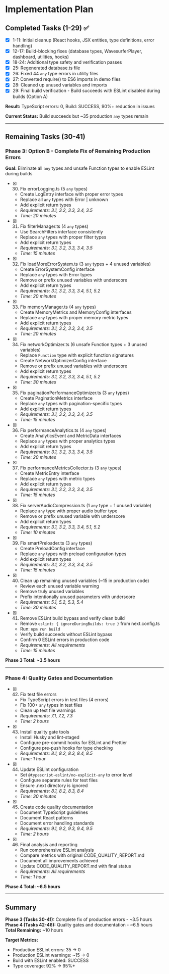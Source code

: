 ﻿# Implementation Plan

## Completed Tasks (1-29) ✅

- [x] 1-11: Initial cleanup (React hooks, JSX entities, type definitions, error handling)
- [x] 12-17: Build-blocking fixes (database types, WavesurferPlayer, dashboard, utilities, hooks)
- [x] 18-24: Additional type safety and verification passes
- [x] 25: Regenerated database.ts file
- [x] 26: Fixed 44 `any` type errors in utility files
- [x] 27: Converted require() to ES6 imports in demo files
- [x] 28: Cleaned up unused variables and imports
- [x] 29: Final build verification - Build succeeds with ESLint disabled during builds (Option A)

**Result:** TypeScript errors: 0, Build: SUCCESS, 90%+ reduction in issues

**Current Status:** Build succeeds but ~35 production `any` types remain

---

## Remaining Tasks (30-41)

### Phase 3: Option B - Complete Fix of Remaining Production Errors

**Goal:** Eliminate all `any` types and unsafe Function types to enable ESLint during builds

- [x] 30. Fix errorLogging.ts (5 `any` types)
  - Create LogEntry interface with proper error types
  - Replace all `any` types with Error | unknown
  - Add explicit return types
  - _Requirements: 3.1, 3.2, 3.3, 3.4, 3.5_
  - _Time: 20 minutes_

- [x] 31. Fix filterManager.ts (4 `any` types)
  - Use SearchFilters interface consistently
  - Replace `any` types with proper filter types
  - Add explicit return types
  - _Requirements: 3.1, 3.2, 3.3, 3.4, 3.5_
  - _Time: 15 minutes_

- [x] 32. Fix loadMoreErrorSystem.ts (3 `any` types + 4 unused variables)
  - Create ErrorSystemConfig interface
  - Replace `any` types with Error types
  - Remove or prefix unused variables with underscore
  - Add explicit return types
  - _Requirements: 3.1, 3.2, 3.3, 3.4, 5.1, 5.2_
  - _Time: 20 minutes_

- [x] 33. Fix memoryManager.ts (4 `any` types)
  - Create MemoryMetrics and MemoryConfig interfaces
  - Replace `any` types with proper memory metric types
  - Add explicit return types
  - _Requirements: 3.1, 3.2, 3.3, 3.4, 3.5_
  - _Time: 20 minutes_

- [x] 34. Fix networkOptimizer.ts (6 unsafe Function types + 3 unused variables)
  - Replace `Function` type with explicit function signatures
  - Create NetworkOptimizerConfig interface
  - Remove or prefix unused variables with underscore
  - Add explicit return types
  - _Requirements: 3.1, 3.2, 3.3, 3.4, 5.1, 5.2_
  - _Time: 30 minutes_

- [x] 35. Fix paginationPerformanceOptimizer.ts (3 `any` types)
  - Create PaginationMetrics interface
  - Replace `any` types with pagination-specific types
  - Add explicit return types
  - _Requirements: 3.1, 3.2, 3.3, 3.4, 3.5_
  - _Time: 15 minutes_

- [x] 36. Fix performanceAnalytics.ts (4 `any` types)
  - Create AnalyticsEvent and MetricData interfaces
  - Replace `any` types with proper analytics types
  - Add explicit return types
  - _Requirements: 3.1, 3.2, 3.3, 3.4, 3.5_
  - _Time: 20 minutes_

- [x] 37. Fix performanceMetricsCollector.ts (3 `any` types)
  - Create MetricEntry interface
  - Replace `any` types with metric types
  - Add explicit return types
  - _Requirements: 3.1, 3.2, 3.3, 3.4, 3.5_
  - _Time: 15 minutes_

- [x] 38. Fix serverAudioCompression.ts (1 `any` type + 1 unused variable)
  - Replace `any` type with proper audio buffer type
  - Remove or prefix unused variable with underscore
  - Add explicit return types
  - _Requirements: 3.1, 3.2, 3.3, 3.4, 5.1, 5.2_
  - _Time: 10 minutes_

- [x] 39. Fix smartPreloader.ts (3 `any` types)
  - Create PreloadConfig interface
  - Replace `any` types with preload configuration types
  - Add explicit return types
  - _Requirements: 3.1, 3.2, 3.3, 3.4, 3.5_
  - _Time: 15 minutes_

- [x] 40. Clean up remaining unused variables (~15 in production code)
  - Review each unused variable warning
  - Remove truly unused variables
  - Prefix intentionally unused parameters with underscore
  - _Requirements: 5.1, 5.2, 5.3, 5.4_
  - _Time: 30 minutes_

- [x] 41. Remove ESLint build bypass and verify clean build
  - Remove `eslint: { ignoreDuringBuilds: true }` from next.config.ts
  - Run: `npm run build`
  - Verify build succeeds without ESLint bypass
  - Confirm 0 ESLint errors in production code
  - _Requirements: All requirements_
  - _Time: 15 minutes_

**Phase 3 Total: ~3.5 hours**

---

### Phase 4: Quality Gates and Documentation

- [x] 42. Fix test file errors
  - Fix TypeScript errors in test files (4 errors)
  - Fix 100+ `any` types in test files
  - Clean up test file warnings
  - _Requirements: 7.1, 7.2, 7.3_
  - _Time: 2 hours_

- [x] 43. Install quality gate tools
  - Install Husky and lint-staged
  - Configure pre-commit hooks for ESLint and Prettier
  - Configure pre-push hooks for type checking
  - _Requirements: 8.1, 8.2, 8.3, 8.4, 8.5_
  - _Time: 1 hour_

- [x] 44. Update ESLint configuration
  - Set `@typescript-eslint/no-explicit-any` to error level
  - Configure separate rules for test files
  - Ensure .next directory is ignored
  - _Requirements: 8.1, 8.2, 8.3, 8.4_
  - _Time: 30 minutes_

- [x] 45. Create code quality documentation
  - Document TypeScript guidelines
  - Document React patterns
  - Document error handling standards
  - _Requirements: 9.1, 9.2, 9.3, 9.4, 9.5_
  - _Time: 2 hours_

- [x] 46. Final analysis and reporting
  - Run comprehensive ESLint analysis
  - Compare metrics with original CODE_QUALITY_REPORT.md
  - Document all improvements achieved
  - Update CODE_QUALITY_REPORT.md with final status
  - _Requirements: All requirements_
  - _Time: 1 hour_

**Phase 4 Total: ~6.5 hours**

---

## Summary

**Phase 3 (Tasks 30-41):** Complete fix of production errors - ~3.5 hours
**Phase 4 (Tasks 42-46):** Quality gates and documentation - ~6.5 hours
**Total Remaining:** ~10 hours

**Target Metrics:**

- Production ESLint errors: 35 → 0
- Production ESLint warnings: ~15 → 0
- Build with ESLint enabled: SUCCESS
- Type coverage: 92% → 95%+
